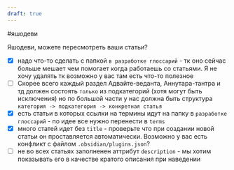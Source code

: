 ```yaml
---
draft: true
---
```

#яшодеви 

Яшодеви, можете пересмотреть ваши статьи?

- [x] надо что-то сделать с папкой `в разработке глоссарий` - тк оно сейчас больше мешает чем помогает когда работаешь со статьями. Я не хочу удалять тк возможно у вас там есть что-то полезное
- [ ] Скорее всего каждый раздел Адвайте-веданта, Аннутара-тантра и тд должен состоять `только` из подкатегорий (хотя могут быть исключения) но по большой части у нас должна быть структура `категория -> подкатегория -> конкретная статья`
- [x] есть статьи в которых ссылки на термины идут на папку в `разработке глоссарий` - по идее все нужно перенести в `terms`
- [x] много статей идет без `title` - проверьте что при создании новой статьи он проставляется автоматически. Возможно у вас есть конфликт с файлом `.obsidian/plugins.json`?
- [ ] не во всех статьях заполненен аттрибут `description` - мы хотим показывать его в качестве кратого описания при наведении